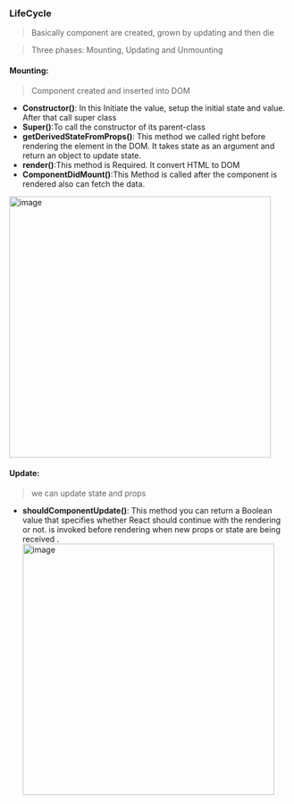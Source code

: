 ### LifeCycle
> Basically component are created, grown by updating and then die

> Three phases: Mounting, Updating and Unmounting

#### Mounting: 
> Component  created and inserted into DOM
  - **Constructor()**: In this Initiate the value, setup the initial state and value. After that call super class
  - **Super()**:To call the constructor of its parent-class
  - **getDerivedStateFromProps()**: This method we called right before rendering the element in the DOM. It takes state as an argument and return an object to update state.
  - **render()**:This method is Required. It convert HTML to DOM
  - **ComponentDidMount()**:This Method is called after the component is rendered also can fetch the data.
<img width="468" alt="image" src="https://github.com/Dhanarajb/ReactJS/assets/88299676/22688b9c-f321-447c-a289-6b84f8ee9040">

#### Update: 
> we can update state and props
  - **shouldComponentUpdate()**: This method you can return a Boolean    
      value that specifies whether React should continue with the rendering   
       or not. is invoked before rendering when new props or state are being 
       received .
    <img width="450" alt="image" src="https://github.com/Dhanarajb/ReactJS/assets/88299676/77cedc80-8547-4091-b98c-6fd458c25391">

